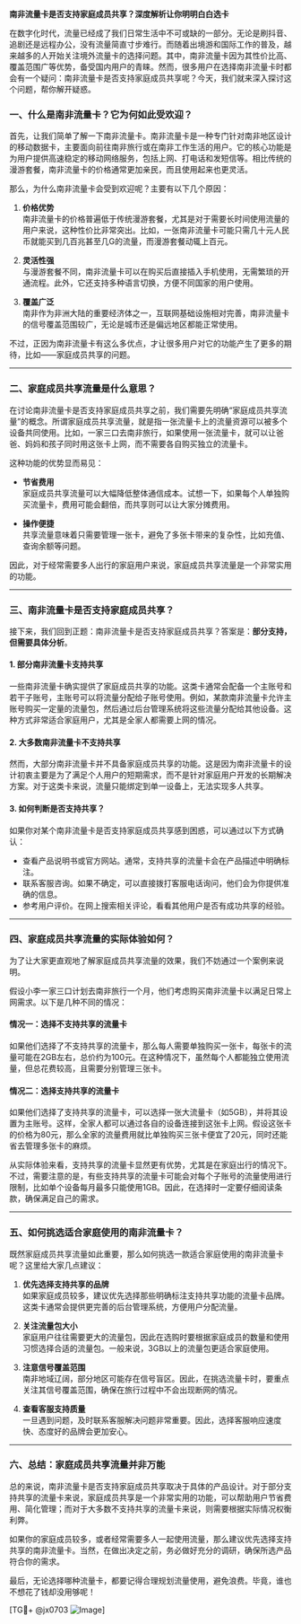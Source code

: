 **南非流量卡是否支持家庭成员共享？深度解析让你明明白白选卡**

在数字化时代，流量已经成了我们日常生活中不可或缺的一部分。无论是刷抖音、追剧还是远程办公，没有流量简直寸步难行。而随着出境游和国际工作的普及，越来越多的人开始关注境外流量卡的选择问题。其中，南非流量卡因为其性价比高、覆盖范围广等优势，备受国内用户的青睐。然而，很多用户在选择南非流量卡时都会有一个疑问：南非流量卡是否支持家庭成员共享呢？今天，我们就来深入探讨这个问题，帮你解开疑惑。

### **一、什么是南非流量卡？它为何如此受欢迎？**

首先，让我们简单了解一下南非流量卡。南非流量卡是一种专门针对南非地区设计的移动数据卡，主要面向前往南非旅行或在南非工作生活的用户。它的核心功能是为用户提供高速稳定的移动网络服务，包括上网、打电话和发短信等。相比传统的漫游套餐，南非流量卡的价格通常更加亲民，而且使用起来也更灵活。

那么，为什么南非流量卡会受到欢迎呢？主要有以下几个原因：

1. **价格优势**  
   南非流量卡的价格普遍低于传统漫游套餐，尤其是对于需要长时间使用流量的用户来说，这种性价比非常突出。比如，一张南非流量卡可能只需几十元人民币就能买到几百兆甚至几G的流量，而漫游套餐动辄上百元。

2. **灵活性强**  
   与漫游套餐不同，南非流量卡可以在购买后直接插入手机使用，无需繁琐的开通流程。此外，它还支持多种语言切换，方便不同国家的用户使用。

3. **覆盖广泛**  
   南非作为非洲大陆的重要经济体之一，互联网基础设施相对完善，南非流量卡的信号覆盖范围较广，无论是城市还是偏远地区都能正常使用。

不过，正因为南非流量卡有这么多优点，才让很多用户对它的功能产生了更多的期待，比如——家庭成员共享的问题。

---

### **二、家庭成员共享流量是什么意思？**

在讨论南非流量卡是否支持家庭成员共享之前，我们需要先明确“家庭成员共享流量”的概念。所谓家庭成员共享流量，就是指一张流量卡上的流量资源可以被多个设备共同使用。比如，一家三口去南非旅行，如果使用一张流量卡，就可以让爸爸、妈妈和孩子同时用这张卡上网，而不需要各自购买独立的流量卡。

这种功能的优势显而易见：

- **节省费用**  
  家庭成员共享流量可以大幅降低整体通信成本。试想一下，如果每个人单独购买流量卡，费用可能会翻倍，而共享则可以让大家分摊费用。
  
- **操作便捷**  
  共享流量意味着只需要管理一张卡，避免了多张卡带来的复杂性，比如充值、查询余额等问题。

因此，对于经常需要多人出行的家庭用户来说，家庭成员共享流量是一个非常实用的功能。

---

### **三、南非流量卡是否支持家庭成员共享？**

接下来，我们回到正题：南非流量卡是否支持家庭成员共享？答案是：**部分支持，但需要具体分析**。

#### 1. **部分南非流量卡支持共享**
一些南非流量卡确实提供了家庭成员共享的功能。这类卡通常会配备一个主账号和若干子账号，主账号可以将流量分配给子账号使用。例如，某款南非流量卡允许主账号购买一定量的流量包，然后通过后台管理系统将这些流量分配给其他设备。这种方式非常适合家庭用户，尤其是全家人都需要上网的情况。

#### 2. **大多数南非流量卡不支持共享**
然而，大部分南非流量卡并不具备家庭成员共享的功能。这是因为南非流量卡的设计初衷主要是为了满足个人用户的短期需求，而不是针对家庭用户开发的长期解决方案。对于这类卡来说，流量只能绑定到单一设备上，无法实现多人共享。

#### 3. **如何判断是否支持共享？**
如果你对某个南非流量卡是否支持家庭成员共享感到困惑，可以通过以下方式确认：
- 查看产品说明书或官方网站。通常，支持共享的流量卡会在产品描述中明确标注。
- 联系客服咨询。如果不确定，可以直接拨打客服电话询问，他们会为你提供准确的信息。
- 参考用户评价。在网上搜索相关评论，看看其他用户是否有成功共享的经验。

---

### **四、家庭成员共享流量的实际体验如何？**

为了让大家更直观地了解家庭成员共享流量的效果，我们不妨通过一个案例来说明。

假设小李一家三口计划去南非旅行一个月，他们考虑购买南非流量卡以满足日常上网需求。以下是几种不同的情况：

#### 情况一：选择不支持共享的流量卡
如果他们选择了不支持共享的流量卡，那么每人需要单独购买一张卡，每张卡的流量可能在2GB左右，总价约为100元。在这种情况下，虽然每个人都能独立使用流量，但总花费较高，且需要分别管理三张卡。

#### 情况二：选择支持共享的流量卡
如果他们选择了支持共享的流量卡，可以选择一张大流量卡（如5GB），并将其设置为主账号。这样，全家人都可以通过各自的设备连接到这张卡上网。假设这张卡的价格为80元，那么全家的流量费用就比单独购买三张卡便宜了20元，同时还能省去管理多张卡的麻烦。

从实际体验来看，支持共享的流量卡显然更有优势，尤其是在家庭出行的情况下。不过，需要注意的是，有些支持共享的流量卡可能会对每个子账号的流量使用进行限制，比如单个设备每月最多只能使用1GB。因此，在选择时一定要仔细阅读条款，确保满足自己的需求。

---

### **五、如何挑选适合家庭使用的南非流量卡？**

既然家庭成员共享流量如此重要，那么如何挑选一款适合家庭使用的南非流量卡呢？这里给大家几点建议：

1. **优先选择支持共享的品牌**  
   如果家庭成员较多，建议优先选择那些明确标注支持共享功能的流量卡品牌。这类卡通常会提供更完善的后台管理系统，方便用户分配流量。

2. **关注流量包大小**  
   家庭用户往往需要更大的流量包，因此在选购时要根据家庭成员的数量和使用习惯选择合适的流量包。一般来说，3GB以上的流量包更适合家庭使用。

3. **注意信号覆盖范围**  
   南非地域辽阔，部分地区可能存在信号盲区。因此，在挑选流量卡时，要重点关注其信号覆盖范围，确保在旅行过程中不会出现断网的情况。

4. **查看客服支持质量**  
   一旦遇到问题，及时联系客服解决问题非常重要。因此，选择客服响应速度快、态度好的品牌会更加安心。

---

### **六、总结：家庭成员共享流量并非万能**

总的来说，南非流量卡是否支持家庭成员共享取决于具体的产品设计。对于部分支持共享的流量卡来说，家庭成员共享是一个非常实用的功能，可以帮助用户节省费用、简化管理；而对于大多数不支持共享的流量卡来说，则需要根据实际情况权衡利弊。

如果你的家庭成员较多，或者经常需要多人一起使用流量，那么建议优先选择支持共享的南非流量卡。当然，在做出决定之前，务必做好充分的调研，确保所选产品符合你的需求。

最后，无论选择哪种流量卡，都要记得合理规划流量使用，避免浪费。毕竟，谁也不想花了钱却没用够呢！

[TG💪+ @jx0703 ![Image](https://github.com/user-attachments/assets/dbca1d08-cadb-493c-b0ec-ad6f7a83f270)]